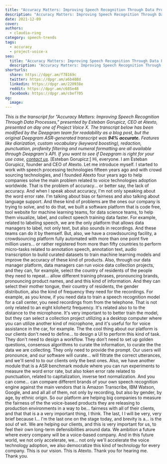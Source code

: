 ```yaml
---
title: "Accuracy Matters: Improving Speech Recognition Through Data Processes - Esteban Gorupicz, CEO, Atexto- Project Voice X"
description: "Accuracy Matters: Improving Speech Recognition Through Data Processes presented by Esteban Gorupicz, CEO of Atexto, presented on day one of Project Voice X. "
date: 2021-12-09
cover: 
authors:
  - claudia-ring
category: speech-trends
tags:
  - accuracy
  - project-voice-x
seo:
  title: "Accuracy Matters: Improving Speech Recognition Through Data Processes - Esteban Gorupicz, CEO, Atexto- Project Voice X"
  description: "Accuracy Matters: Improving Speech Recognition Through Data Processes presented by Esteban Gorupicz, CEO of Atexto, presented on day one of Project Voice X. "
shorturls:
  share: https://dpgr.am/f78169c
  twitter: https://dpgr.am/a6b408d
  linkedin: https://dpgr.am/220938e
  reddit: https://dpgr.am/c685e48
  facebook: https://dpgr.am/cbef705
og:
  image: 
---
```


_This is the transcript for "Accuracy Matters: Improving Speech Recognition Through Data Processes," presented by Esteban Gorupicz, CEO at Atexto, presented on day one of Project Voice X._ _The transcript below has been modified by the Deepgram team for readability as a blog post, but the original Deepgram ASR-generated transcript was **94% accurate.**  Features like diarization, custom vocabulary (keyword boosting), redaction, punctuation, profanity filtering and numeral formatting are all available through Deepgram's API.  If you want to see if Deepgram is right for your use case, [contact us](https://deepgram.com/contact-us/)._ [Esteban Gorupicz:] Hi, everyone. I am Esteban Gorupicz, founder and CEO of Atexto. Let me introduce myself. I started to work with speech processing technologies fifteen years ago and with crowd sourcing technologies, and I founded Atexto four years ago to help companies solve the main problem related to voice technologies adoption worldwide. That is the problem of accuracy... or better say, the lack of accuracy. And when I speak about accuracy, I'm not only speaking about the word error rate. I'm talking about bias or fairness and also talking about language support. And these kind of problems are the ones our company is trying to solve, and to do that, we built a software platform that is code free, tool website for machine learning teams, for data science teams, to help them visualize, label, and collect speech training data faster. For example, related to labeling speech, we are the only platform that allows data managers to label, not only text, but also sounds in recordings. And these teams can do it by themself. But, also, we have a crowdsourcing facility, a crowdsourcing platform fully automated with more than one point five million users... or rather registered from more than fifty countries to perform micro-tasks related to annotation speech, annotation text, audio transcription to build curated datasets to train machine learning models and improve the accuracy of these kind of products. Also, through our data manager platform, data managers can run voice data collection projects, and they can, for example, select the country of residents of the people they need to repeat... allow different training phrases, pronouncing brands, pronouncing product names, and and this kind of information. And they can select their mother tongue, their country of residents, the gender distribution, also the kind of frequency they need for the recordings. For example, as you know, if you need data to train a speech recognition model for a call center, you need recordings from from the telephone. That is not only related to an eight kilohertz frequency. It's related also to to the distance to the microphone. It's very important to to better train the model, but they can select a collection project utilizing a a desktop computer where you can utilize another kind of microphone, and it's useful for for voice assistance in the car, for example. The the cool thing about our platform is our clients don't need to define... to design a UI to perform this kind of task. They don't need to design a workflow. They don't need to set up golden questions, consensus algorithms to curate the information, to curate the the data we are collecting. They only need to provide the prompt. Our users will pronounce, and our software will curate... will filtrate the correct utterances, and we'll send to to our clients only the best ones. Also, we have another module that is a ASR benchmark module where you can run experiments to measure the word error rate, but also token error rate related to punctuation, related to capitalization, inverse text normalization. And you can come... can compare different brands of your own speech recognition engine against the main vendors that is Amazon Transcribe, IBM Watson, Google, and and all all of them, not only by recording, but also by gender, by age, by ethnic origin. So our platform are helping big companies to measure the fairness of the the voice-based products they are releasing to production environments in a way to be... fairness with all of their clients, and that that is a a very important thing, I think. The last, I I will be very, very brief because I... I'm the last one on the stage today, and brevity is a... is the soul of wit. We are helping our clients, and this is very important for us, to feel their own long-term defensibilities around data. We ambition a future where every company will be a voice-based company. And in this future world, we not only accelerate, we... not only we'll accelerate the voice technology adoption, we also democratize this kind of technology for every company. This is our vision. This is Atexto. Thank you for hearing me. Thank you.
